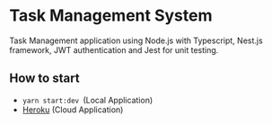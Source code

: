 # Task Management System

Task Management application using Node.js with Typescript, Nest.js framework, JWT authentication and Jest for unit testing.

## How to start

- `yarn start:dev `(Local Application)
- [Heroku](https://task-management-gabrielm.herokuapp.com/tasks) (Cloud Application)
